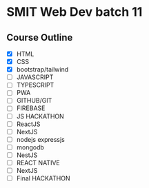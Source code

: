 # SMIT Web Dev batch 11

## Course Outline

- [x] HTML
- [x] CSS
- [x] bootstrap/tailwind
- [ ] JAVASCRIPT
- [ ] TYPESCRIPT
- [ ] PWA
- [ ] GITHUB/GIT
- [ ] FIREBASE
- [ ] JS HACKATHON
- [ ] ReactJS
- [ ] NextJS
- [ ] nodejs expressjs
- [ ] mongodb
- [ ] NestJS
- [ ] REACT NATIVE
- [ ] NextJS
- [ ] Final HACKATHON
